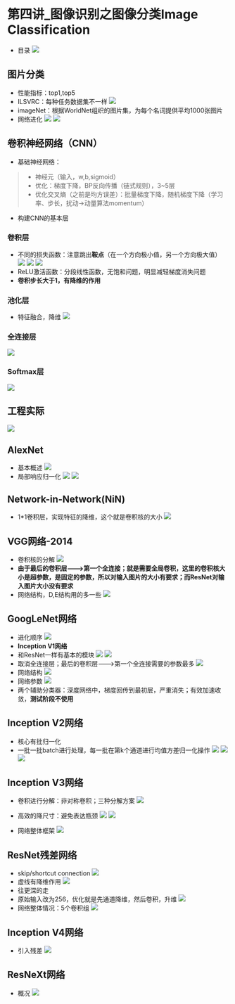 
# 第四讲_图像识别之图像分类Image Classification

- 目录
![](https://i.imgur.com/BHIBc3U.png)

## 图片分类

- 性能指标：top1,top5
- ILSVRC：每种任务数据集不一样
![](https://i.imgur.com/h1lHmby.png)
- imageNet：根据WorldNet组织的图片集，为每个名词提供平均1000张图片
- 网络进化
![](https://i.imgur.com/RsXDsbC.png)
![](https://i.imgur.com/2hHVXg8.png)

## 卷积神经网络（CNN）

- 基础神经网络：
> - 神经元（输入，w,b,sigmoid）
> - 优化：梯度下降，BP反向传播（链式规则），3~5层
> - 优化交叉熵（之前是均方误差）：批量梯度下降，随机梯度下降（学习率、步长，扰动->动量算法momentum）

- 构建CNN的基本层

### 卷积层

- 不同的损失函数：注意跳出**鞍点**（在一个方向极小值，另一个方向极大值）
![](https://i.imgur.com/uYgYVOs.png)
![](https://i.imgur.com/tJVfr65.png)
![](https://i.imgur.com/OBD0fH8.png)
- ReLU激活函数：分段线性函数，无饱和问题，明显减轻梯度消失问题
- **卷积步长大于1，有降维的作用**

### 池化层
- 特征融合，降维
![](https://i.imgur.com/dljAU07.png)

### 全连接层
![](https://i.imgur.com/R2bPlRS.png)

### Softmax层
![](https://i.imgur.com/jMN6gqC.png)

## 工程实际

![](https://i.imgur.com/VimT7dw.png)

## AlexNet

- 基本概述
![](https://i.imgur.com/7oQyh3h.png)
- 局部响应归一化
![](https://i.imgur.com/GNYk5py.png)
![](https://i.imgur.com/rQpVNx9.png)

## Network-in-Network(NiN)

- 1*1卷积层，实现特征的降维，这个就是卷积核的大小
![](https://i.imgur.com/10B7AxW.png)

## VGG网络-2014

- 卷积核的分解
![](https://i.imgur.com/px0RIo1.png)
- **由于最后的卷积层--->第一个全连接；就是需要全局卷积，这里的卷积核大小是超参数，是固定的参数，所以对输入图片的大小有要求；而ResNet对输入图片大小没有要求**
- 网络结构，D,E结构用的多一些
![](https://i.imgur.com/v80RTYu.png)

## GoogLeNet网络

- 进化顺序
![](https://i.imgur.com/73diBd6.png)
- **Inception V1网络**
- 和ResNet一样有基本的模块
![](https://i.imgur.com/wOUbh4e.png)
![](https://i.imgur.com/9VMcYYt.png)
- 取消全连接层；最后的卷积层--->第一个全连接需要的参数最多
![](https://i.imgur.com/vgrEqAB.png)
- 网络结构
![](https://i.imgur.com/6aZ09Tc.png)
- 网络参数
![](https://i.imgur.com/uOkd7tM.png)
- 两个辅助分类器：深度网络中，梯度回传到最初层，严重消失；有效加速收敛，**测试阶段不使用**

## Inception V2网络

- 核心有批归一化
- 一批一批batch进行处理，每一批在第k个通道进行均值方差归一化操作
![](https://i.imgur.com/9Oyl0Bz.png)
![](https://i.imgur.com/GJYFLhP.png)
![](https://i.imgur.com/Byodnfo.png)

## Inception V3网络

- 卷积进行分解：非对称卷积；三种分解方案
![](https://i.imgur.com/aI1OKqA.png)

- 高效的降尺寸：避免表达瓶颈
![](https://i.imgur.com/4apUceo.png)
![](https://i.imgur.com/XqKVgmY.png)
- 网络整体框架
![](https://i.imgur.com/JNOIEQn.png)

## ResNet残差网络

- skip/shortcut connection
![](https://i.imgur.com/FBKEJbV.png)
- 虚线有降维作用
![](https://i.imgur.com/6hUr4Jb.png)
- 往更深的走
- 原始输入改为256，优化就是先通道降维，然后卷积，升维
![](https://i.imgur.com/efUHIjQ.png)
- 网络整体情况：5个卷积组
![](https://i.imgur.com/57OGYTn.png)

## Inception V4网络

- 引入残差
![](https://i.imgur.com/LuJtAji.png)

## ResNeXt网络

- 概况
![](https://i.imgur.com/MSTBvGB.png)